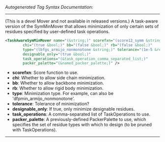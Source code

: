 <!-- THIS IS AN AUTOGENERATED FILE: Don't edit it directly, instead change the schema definition in the code itself. -->

_Autogenerated Tag Syntax Documentation:_

---
(This is a devel Mover and not available in released versions.) A task-aware version of the SymMinMover that allows minimization of only certain sets of residues specified by user-defined task operations.

```xml
<TaskAwareSymMinMover name="(&string;)" scorefxn="(score12_symm &string;)"
        chi="(true &bool;)" bb="(false &bool;)" rb="(false &bool;)"
        type="(lbfgs_armijo_nonmonotone &string;)" tolerance="(1e-5 &real;)"
        designable_only="(true &bool;)"
        task_operations="(&task_operation_comma_separated_list;)"
        packer_palette="(&named_packer_palette;)" />
```

-   **scorefxn**: Score function to use.
-   **chi**: Whether to allow side chain minimization.
-   **bb**: Whether to allow backbone minimization.
-   **rb**: Whether to allow rigid body minimization.
-   **type**: Minimization type. For example, can also be 'dfpmin_armijo_nonmonotone'.
-   **tolerance**: Tolerance of minimization?
-   **designable_only**: If true, only minimize designable residues.
-   **task_operations**: A comma-separated list of TaskOperations to use.
-   **packer_palette**: A previously-defined PackerPalette to use, which specifies the set of residue types with which to design (to be pruned with TaskOperations).

---
